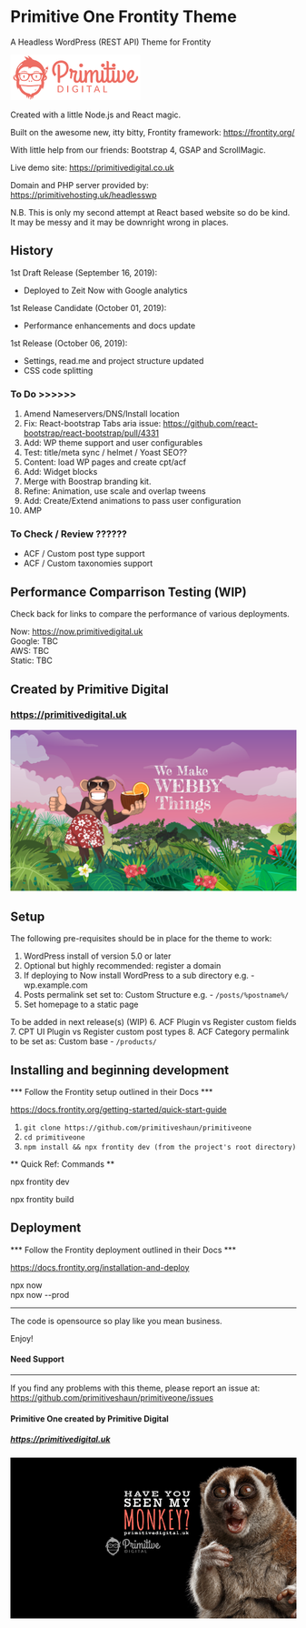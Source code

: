 # Primitive One Frontity Theme
A Headless WordPress (REST API) Theme for Frontity

![screenshot](img/punky.png)

Created with a little Node.js and React magic. 

Built on the awesome new, itty bitty, Frontity framework: https://frontity.org/ 

With little help from our friends: Bootstrap 4, GSAP and ScrollMagic. 

Live demo site: https://primitivedigital.co.uk  

Domain and PHP server provided by: https://primitivehosting.uk/headlesswp


N.B. This is only my second attempt at React based website so do be kind.  
It may be messy and it may be downright wrong in places.											



## History
1st Draft Release (September 16, 2019):  
- Deployed to Zeit Now with Google analytics  

1st Release Candidate (October 01, 2019):  
- Performance enhancements and docs update  

1st Release (October 06, 2019):  
- Settings, read.me and project structure updated
- CSS code splitting


### To Do >>>>>>

1. Amend Nameservers/DNS/Install location
2. Fix: React-bootstrap Tabs aria issue: https://github.com/react-bootstrap/react-bootstrap/pull/4331
3. Add: WP theme support and user configurables
4. Test: title/meta sync / helmet / Yoast SEO??
5. Content: load WP pages and create cpt/acf
6. Add: Widget blocks
7. Merge with Boostrap branding kit.
8. Refine: Animation, use scale and overlap tweens
9. Add: Create/Extend animations to pass user configuration
10. AMP


### To Check / Review ??????
- ACF / Custom post type support
- ACF / Custom taxonomies support


## Performance Comparrison Testing (WIP)
Check back for links to compare the performance of various deployments.  

Now: https://now.primitivedigital.uk  
Google: TBC  
AWS: TBC  
Static: TBC  


## Created by Primitive Digital
### https://primitivedigital.uk

![screenshot](img/webby.png)

Setup
-----

The following pre-requisites should be in place for the theme to work:

1. WordPress install of version 5.0 or later
2. Optional but highly recommended: register a domain
3. If deploying to Now install WordPress to a sub directory e.g. - wp.example.com
4. Posts permalink set set to: Custom Structure e.g. - `/posts/%postname%/`
5. Set homepage to a static page

To be added in next release(s) (WIP)
6. ACF Plugin vs Register custom fields
7. CPT UI Plugin vs Register custom post types
8. ACF Category permalink to be set as: Custom base - `/products/`

Installing and beginning development
------------------------------------

*** Follow the Frontity setup outlined in their Docs ***

https://docs.frontity.org/getting-started/quick-start-guide


1. `git clone https://github.com/primitiveshaun/primitiveone`
2. `cd primitiveone`
3. `npm install && npx frontity dev (from the project's root directory)`

** Quick Ref: Commands **

npx frontity dev  

npx frontity build  


Deployment
------------------------------------

*** Follow the Frontity deployment outlined in their Docs ***

https://docs.frontity.org/installation-and-deploy

npx now  
npx now --prod  


------------------------------------

The code is opensource so play like you mean business.

Enjoy!


#### Need Support
-------

If you find any problems with this theme, please report an issue at:  
https://github.com/primitiveshaun/primitiveone/issues

#### Primitive One created by Primitive Digital
##### https://primitivedigital.uk

![screenshot](img/haveyouseenit.jpg)
